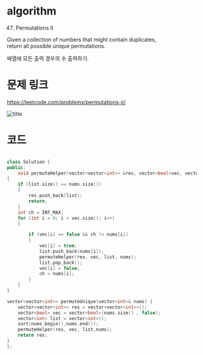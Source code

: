 ﻿# algorithm 
47. Permutations II  
  
Given a collection of numbers that might contain duplicates,  
return all possible unique permutations.  

배열에 모든 출력 경우의 수 출력하기.


# 문제 링크    
https://leetcode.com/problems/permutations-ii/


![title](https://github.com/jungmin3834/algorithm/blob/master/image/permutations-ii.png)

# 코드

```cpp

class Solution {
public:
    void permuteHelper(vector<vector<int>> &res, vector<bool>vec, vector<int> list, vector<int> nums)
{
	if (list.size() == nums.size())
	{
		res.push_back(list);
		return;
	}
	int ch = INT_MAX;
	for (int i = 0; i < vec.size(); i++)
	{

		if (vec[i] == false && ch != nums[i])
		{
			vec[i] = true;
			list.push_back(nums[i]);
			permuteHelper(res, vec, list, nums);
			list.pop_back();
			vec[i] = false;
			ch = nums[i];
		}
	}
}

vector<vector<int>> permuteUnique(vector<int>& nums) {
	vector<vector<int>> res = vector<vector<int>>();
	vector<bool> vec = vector<bool>(nums.size() , false);
	vector<int> list = vector<int>();
    sort(nums.begin(),nums.end());
	permuteHelper(res, vec, list,nums);
	return res;
}
};

```
